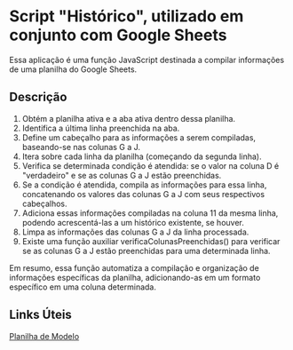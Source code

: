 # Script "Histórico", utilizado em conjunto com Google Sheets
Essa aplicação é uma função JavaScript destinada a compilar informações de uma planilha do Google Sheets.

## Descrição
1. Obtém a planilha ativa e a aba ativa dentro dessa planilha.
2. Identifica a última linha preenchida na aba.
3. Define um cabeçalho para as informações a serem compiladas, baseando-se nas colunas G a J.
4. Itera sobre cada linha da planilha (começando da segunda linha).
5. Verifica se determinada condição é atendida: se o valor na coluna D é "verdadeiro" e se as colunas G a J estão preenchidas.
6. Se a condição é atendida, compila as informações para essa linha, concatenando os valores das colunas G a J com seus respectivos cabeçalhos.
7. Adiciona essas informações compiladas na coluna 11 da mesma linha, podendo acrescentá-las a um histórico existente, se houver.
8. Limpa as informações das colunas G a J da linha processada.
9. Existe uma função auxiliar verificaColunasPreenchidas() para verificar se as colunas G a J estão preenchidas para uma determinada linha.

Em resumo, essa função automatiza a compilação e organização de informações específicas da planilha, adicionando-as em um formato específico em uma coluna determinada.

## Links Úteis
[Planilha de Modelo](https://docs.google.com/spreadsheets/d/1SccEtJxew4D-mV52F1mzbQ7umRBC0lI0_Q_CBKzoKnM/edit?usp=sharing)